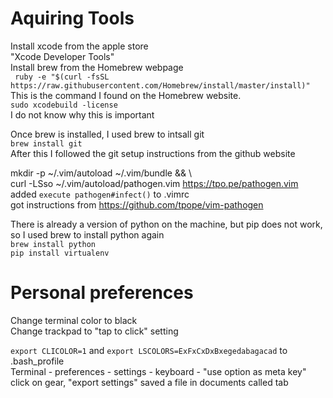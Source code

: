 Aquiring Tools
=============

Install xcode from the apple store  
"Xcode Developer Tools"  
Install brew from the Homebrew webpage  
` ruby -e "$(curl -fsSL https://raw.githubusercontent.com/Homebrew/install/master/install)"`  
This is the command I found on the Homebrew website.  
`sudo xcodebuild -license`  
I do not know why this is important  

Once brew is installed, I used brew to intsall git  
`brew install git`  
After this I followed the git setup instructions from the github website  

mkdir -p ~/.vim/autoload ~/.vim/bundle && \  
curl -LSso ~/.vim/autoload/pathogen.vim https://tpo.pe/pathogen.vim  
added `execute pathogen#infect()` to .vimrc  
got instructions from https://github.com/tpope/vim-pathogen  

There is already a version of python on the machine, but pip does not work, so I used brew to install python again  
`brew install python`  
`pip install virtualenv`  


Personal preferences
=============

Change terminal color to black  
Change trackpad to "tap to click" setting  

`export CLICOLOR=1` and `export LSCOLORS=ExFxCxDxBxegedabagacad` to .bash_profile  
Terminal - preferences - settings - keyboard - "use option as meta key"  
click on gear, "export settings" saved a file in documents called tab  


